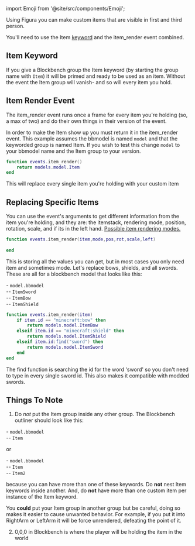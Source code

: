 import Emoji from '@site/src/components/Emoji';

Using Figura you can make custom items that are visible in first and third person.

You'll need to use the Item [keyword](https://github.com/KitCat962/FiguraRewriteRewrite/wiki/ModelPart-ParentTypes) and the item_render event combined.

## Item Keyword
If you give a Blockbench group the Item keyword (by starting the group name with <code>Item</code>) it will be primed and ready to be used as an item. Without the event the Item group will vanish- and so will every item you hold.

## Item Render Event
The item_render event runs once a frame for every item you're holding (so, a max of two) and do their own things in their version of the event.

In order to make the Item show up you must return it in the item_render event. This example assumes the bbmodel is named <code>model</code> and that the keyworded group is named Item. If you wish to test this change <code>model</code> to your bbmodel name and the Item group to your version.
```lua
function events.item_render()
    return models.model.Item
end
```
This will replace every single item you're holding with your custom item

## Replacing Specific Items
You can use the event's arguments to get different information from the item you're holding, and they are: the itemstack, rendering mode, position, rotation, scale, and if its in the left hand. [Possible item rendering modes.](https://github.com/KitCat962/FiguraRewriteRewrite/wiki/ItemDisplayModes:-Enums)
```lua
function events.item_render(item,mode,pos,rot,scale,left)
    
end
```
This is storing all the values you can get, but in most cases you only need item and sometimes mode. Let's replace bows, shields, and all swords. These are all for a blockbench model that looks like this:

\-<Emoji icon="file/bbmodel"/> <code>model.bbmodel</code><br/>
\-- <Emoji icon="blockbench/group"/> <code>ItemSword</code><br/>
\-- <Emoji icon="blockbench/group"/> <code>ItemBow</code><br/>
\-- <Emoji icon="blockbench/group"/> <code>ItemShield</code><br/>

```lua
function events.item_render(item)
    if item.id == "minecraft:bow" then
        return models.model.ItemBow
    elseif item.id == "minecraft:shield" then
        return models.model.ItemShield
    elseif item.id:find("sword") then
        return models.model.ItemSword
    end
end
```
The find function is searching the id for the word 'sword' so you don't need to type in every single sword id. This also makes it compatible with modded swords.

## Things To Note
1. Do *not* put the Item group inside any other group. The Blockbench outliner should look like this:

\-<Emoji icon="file/bbmodel"/> <code>model.bbmodel</code><br/>
\-- <Emoji icon="blockbench/group"/> <code>Item</code><br/>

or

\-<Emoji icon="file/bbmodel"/> <code>model.bbmodel</code><br/>
\-- <Emoji icon="blockbench/group"/> <code>Item</code><br/>
\-- <Emoji icon="blockbench/group"/> <code>Item2</code><br/>

because you can have more than one of these keywords. Do **not** nest Item keywords inside another. And, do **not** have more than one custom item per instance of the Item keyword.

You **could** put your Item group in another group but be careful, doing so makes it easier to cause unwanted behavior. For example, if you put it into RightArm or LeftArm it will be force unrendered, defeating the point of it.

2. 0,0,0 in Blockbench is where the player will be holding the item in the world